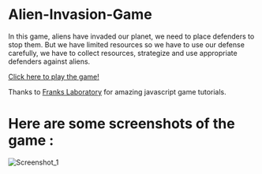 # Alien-Invasion-Game

In this game, aliens have invaded our planet, we need to place defenders to stop them. But we have limited resources so we have to use our defense carefully, we have to collect resources, strategize and use appropriate defenders against aliens.

[Click here to play the game!](https://n1234567891.github.io/Alien-Invasion-Game/)

Thanks to [Franks Laboratory](https://www.youtube.com/c/Frankslaboratory/featured) for amazing javascript game tutorials.

# Here are some screenshots of the game :

![Screenshot_1](https://user-images.githubusercontent.com/75315060/127721749-68e0e26f-77bf-4c82-855c-69aea025f70b.png)



